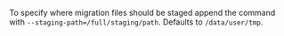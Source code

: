 To specify where migration files should be staged append the command with `--staging-path=/full/staging/path`. Defaults to `/data/user/tmp`.
